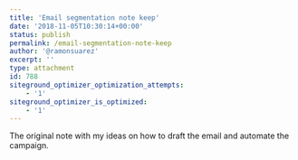 ```yaml
---
title: 'Email segmentation note keep'
date: '2018-11-05T10:30:14+00:00'
status: publish
permalink: /email-segmentation-note-keep
author: '@ramonsuarez'
excerpt: ''
type: attachment
id: 788
siteground_optimizer_optimization_attempts:
    - '1'
siteground_optimizer_is_optimized:
    - '1'
---
```

The original note with my ideas on how to draft the email and automate the campaign.